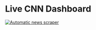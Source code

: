 # Live CNN Dashboard
[![Automatic news scraper](https://github.com/ALvee-611/Predictions/actions/workflows/news_scraper.yaml/badge.svg)](https://github.com/ALvee-611/Predictions/actions/workflows/news_scraper.yaml)
